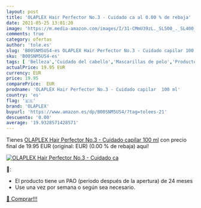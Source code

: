 ```yaml
---
layout: post
title: 'OLAPLEX Hair Perfector No.3 - Cuidado ca al 0.00 % de rebaja'
date: 2021-05-25 13:01:20
image: 'https://m.media-amazon.com/images/I/31-CMmU39zL._SL500_._SL400_.jpg'
comments: true
category: ofertas
author: 'tole.es'
slug: 'B00SNM5US4-es OLAPLEX Hair Perfector No.3 - Cuidado capilar 100 ml'
sku: 'B00SNM5US4-es'
tags: [ 'Belleza','Cuidado del cabello','Mascarillas de pelo','Productos para el cuidado del cabello','capilar','cuidado','olaplex', ]
actualPrice: 19.95 EUR
currency: EUR
price: 19.95
comparePrice:  EUR
prodname: 'OLAPLEX Hair Perfector No.3 - Cuidado capilar  100 ml'
country: 'es'
flag: '🇪🇸'
brand: 'OLAPLEX'
buyurl: 'https://www.amazon.es/dp/B00SNM5US4/?tag=tolees-21'
descuento: '0.00'
average: '19.9328571428571'
---
```


Tienes [OLAPLEX Hair Perfector No.3 - Cuidado capilar  100 ml](https://www.amazon.es/dp/B00SNM5US4/?tag=tolees-21) con precio final de  19.95 EUR (original:  EUR) (0.00 %  de rebaja) aqui!

[![OLAPLEX Hair Perfector No.3 - Cuidado ca](https://m.media-amazon.com/images/I/31-CMmU39zL._SL500_._SL400_.jpg)](https://www.amazon.es/dp/B00SNM5US4/?tag=tolees-21)

🔎:

- El producto tiene un PAO (período después de la apertura) de 24 meses
- Use una vez por semana o según sea necesario.

[🛒 Comprar!!!](https://www.amazon.es/dp/B00SNM5US4/?tag=tolees-21)
